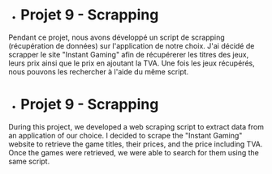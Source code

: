  - # Projet 9 - Scrapping

Pendant ce projet, nous avons développé un script de scrapping (récupération de données) sur l'application de notre choix. J'ai décidé de scrapper le site "Instant Gaming" afin de récupérerer les titres des jeux, leurs prix ainsi que le prix en ajoutant la TVA. Une fois les jeux récupérés, nous pouvons les rechercher à l'aide du même script.

 - # Projet 9 - Scrapping

During this project, we developed a web scraping script to extract data from an application of our choice. I decided to scrape the "Instant Gaming" website to retrieve the game titles, their prices, and the price including TVA. Once the games were retrieved, we were able to search for them using the same script.
